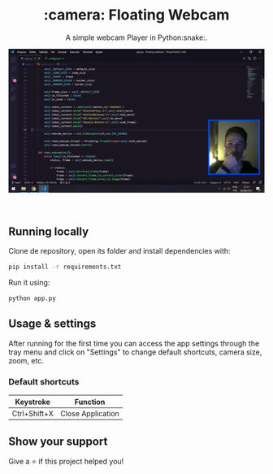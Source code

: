 <h1 align="center">:camera: Floating Webcam</h1>
<p align="center">A simple webcam Player in Python:snake:.</p>

![Preview](screenshot/preview.png)

<br />


## Running locally

Clone de repository, open its folder and install dependencies with:

```sh
pip install -r requirements.txt
```

Run it using:

```sh
python app.py
```

## Usage & settings

After running for the first time you can access the app settings through the tray menu and click on "Settings" to change default shortcuts, camera size, zoom, etc.

### Default shortcuts

<table>
  <thead>
    <tr>
      <th>Keystroke</th>
      <th>Function</th>
    </tr>
  </thead>
  <tbody>    
    <tr>
      <td>Ctrl+Shift+X</td>
      <td>Close Application</td>
    </tr>
  </tbody>
</table>

## Show your support

Give a ⭐️ if this project helped you!
